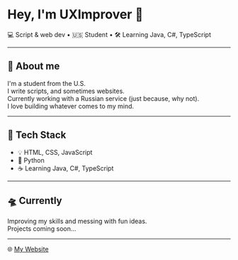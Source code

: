 # Hey, I'm UXImprover 👋

💻 Script & web dev • 🇺🇸 Student • 🛠 Learning Java, C#, TypeScript

---

## 🧠 About me

I'm a student from the U.S.  
I write scripts, and sometimes websites.  
Currently working with a Russian service (just because, why not).  
I love building whatever comes to my mind.

---

## 🧰 Tech Stack

- 💡 HTML, CSS, JavaScript  
- 🐍 Python  
- ☕ Learning Java, C#, TypeScript  

---

## 🛸 Currently

Improving my skills and messing with fun ideas.  
Projects coming soon...

---

🌐 [My Website](https://uximprover.netlify.app/)

